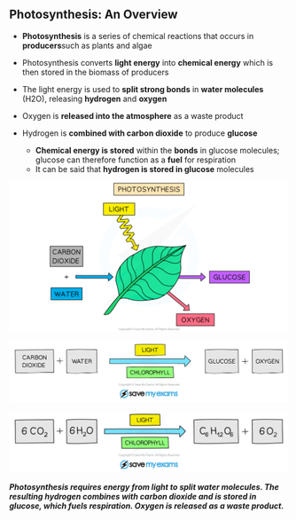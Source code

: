 ## Photosynthesis: An Overview

* **Photosynthesis** is a series of chemical reactions that occurs in **producers**such as plants and algae
* Photosynthesis converts **light energy** into **chemical energy** which is then stored in the biomass of producers
* The light energy is used to **split strong bonds** in **water molecules** (H2O), releasing **hydrogen** and **oxygen**
* Oxygen is **released into the atmosphere** as a waste product
* Hydrogen is **combined with carbon dioxide** to produce **glucose**

  + **Chemical energy is stored** within the **bonds** in glucose molecules; glucose can therefore function as a **fuel** for respiration
  + It can be said that **hydrogen is stored in glucose** molecules

![Photosynthesis](8.2.1-Photosynthesis.png)

![Photosynthesis word equation](Photosynthesis-word-equation.png)

![Balanced chemical equation for photosynthesis](Balanced-chemical-equation-for-photosynthesis.png)

***Photosynthesis requires energy from light to split water molecules. The resulting hydrogen combines with carbon dioxide and is stored in glucose, which fuels respiration. Oxygen is released as a waste product.***